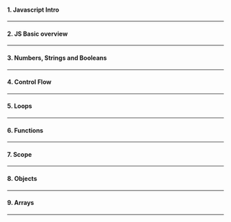 #### 1. Javascript Intro

---

#### 2. JS Basic overview

---

#### 3. Numbers, Strings and Booleans

---

#### 4. Control Flow

---

#### 5. Loops

---

#### 6. Functions

---

#### 7. Scope

---

#### 8. Objects

---

#### 9. Arrays

---
